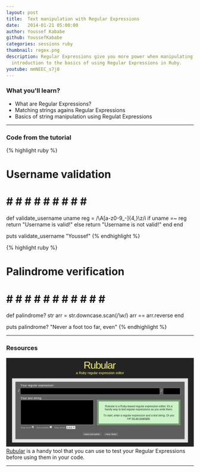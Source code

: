 ```yaml
---
layout: post
title:  Text manipulation with Regular Expressions
date:   2014-01-21 05:00:00
author: Youssef Kababe
github: YoussefKababe
categories: sessions ruby
thumbnail: regex.png
description: Regular Expressions give you more power when manipulating text and strings. This tutorial is an
  introduction to the basics of using Regular Expressions in Ruby.
youtube: mmNEEC_s7j8
---
```


### What you'll learn?
* What are Regular Expressions?
* Matching strings agains Regular Expressions
* Basics of string manipulation using Regulat Expressions

***

### Code from the tutorial

{% highlight ruby %}
# Username validation
# # # # # # # # # # #

def validate_username uname
  reg = /\A[a-z0-9_-]{4,}\z/i
  if uname =~ reg
    return "Username is valid!"
  else
    return "Username is not valid!"
  end
end

puts validate_username "Youssef"
{% endhighlight %}

{% highlight ruby %}
# Palindrome verification
# # # # # # # # # # # # #

def palindrome? str
  arr = str.downcase.scan(/\w/)
  arr == arr.reverse
end

puts palindrome? "Never a foot too far, even"
{% endhighlight %}

***
### Resources
![Rubular](/images/regexp/rubular.png)
[Rubular](http://www.rubular.com/) is a handy tool that you can use to test your
Regular Expressions before using them in your code.
***
